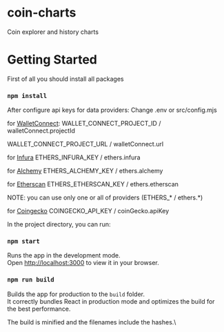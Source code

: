 # coin-charts
Coin explorer and history charts

# Getting Started

First of all you should install all packages

### `npm install`

After configure api keys for data providers:
Change .env or src/config.mjs

for [WalletConnect](https://docs.walletconnect.com/advanced/providers/universal):
WALLET_CONNECT_PROJECT_ID / walletConnect.projectId

WALLET_CONNECT_PROJECT_URL / walletConnect.url

for [Infura](https://docs.infura.io/api)
ETHERS_INFURA_KEY / ethers.infura


for [Alchemy](https://docs.alchemy.com/)
ETHERS_ALCHEMY_KEY / ethers.alchemy

for [Etherscan](https://docs.etherscan.io/)
ETHERS_ETHERSCAN_KEY / ethers.etherscan

NOTE: you can use only one or all of providers (ETHERS_* / ethers.*)

for [Coingecko](https://www.coingecko.com/en/api)
COINGECKO_API_KEY / coinGecko.apiKey

In the project directory, you can run:

### `npm start`

Runs the app in the development mode.\
Open [http://localhost:3000](http://localhost:3000) to view it in your browser.

### `npm run build`

Builds the app for production to the `build` folder.\
It correctly bundles React in production mode and optimizes the build for the best performance.

The build is minified and the filenames include the hashes.\
